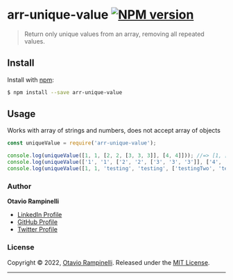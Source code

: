 # arr-unique-value [![NPM version](https://img.shields.io/npm/v/arr-unique-value.svg?style=flat)](https://www.npmjs.com/package/arr-unique-value)

> Return only unique values from an array, removing all repeated values.


## Install

Install with [npm](https://www.npmjs.com/):

```sh
$ npm install --save arr-unique-value
```

## Usage

Works with array of strings and numbers, does not accept array of objects

```js
const uniqueValue = require('arr-unique-value');

console.log(uniqueValue([1, 1, [2, 2, [3, 3, 3]], [4, 4]])); //=> [1, [2, [3]], [4]]
console.log(uniqueValue(['1', '1', ['2', '2', ['3', '3', '3']], ['4', '4']])); //=> ['1', ['2', ['3']], ['4']]
console.log(uniqueValue([1, 1, 'testing', 'testing', ['testingTwo', 'testingTwo']])); //=> [1, 'testing', ['testingTwo']]
```

### Author

**Otavio Rampinelli**

* [LinkedIn Profile](https://linkedin.com/in/otarampinelli)
* [GitHub Profile](https://github.com/otarampinelli)
* [Twitter Profile](https://twitter.com/otarampinelli)

### License

Copyright © 2022, [Otavio Rampinelli](https://github.com/otarampinelli).
Released under the [MIT License](LICENSE).

***
